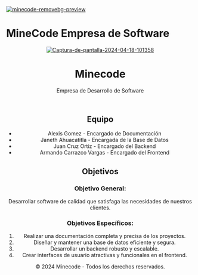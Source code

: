 <!DOCTYPE html>
<html>
<head>
    <meta charset="UTF-8" />
    <title>Minecode</title>
<a href="https://imgbb.com/"><img src="https://i.ibb.co/VMfcb2z/minecode-removebg-preview.png" alt="minecode-removebg-preview" border="0" /></a>
    
</head>
<body>
    <h1>MineCode Empresa de Software</h1>
    <center> <a href="https://ibb.co/LJr52s3"><img src="https://i.ibb.co/mX08MP3/Captura-de-pantalla-2024-04-18-101358.png" alt="Captura-de-pantalla-2024-04-18-101358" border="0" /></a><center>
    <header>
        <h1>Minecode</h1>
        <p>Empresa de Desarrollo de Software</p>
    </header>
    <section>
        <h2>Equipo</h2>
        <ul>
            <li>Alexis Gomez - Encargado de Documentación</li>
            <li>Janeth Ahuacatitla - Encargada de la Base de Datos</li>
            <li>Juan Cruz Ortiz - Encargado del Backend</li>
            <li>Armando Carrazco Vargas - Encargado del Frontend</li>
        </ul>
    </section>
    <section>
        <h2>Objetivos</h2>
        <h3>Objetivo General:</h3>
        <p>Desarrollar software de calidad que satisfaga las necesidades de nuestros clientes.</p>
        <h3>Objetivos Específicos:</h3>
        <ol>
            <li>Realizar una documentación completa y precisa de los proyectos.</li>
            <li>Diseñar y mantener una base de datos eficiente y segura.</li>
            <li>Desarrollar un backend robusto y escalable.</li>
            <li>Crear interfaces de usuario atractivas y funcionales en el frontend.</li>
        </ol>
    </section>
    <footer>
        <p>&copy; 2024 Minecode - Todos los derechos reservados.</p>
    </footer>
</body>
</html>
